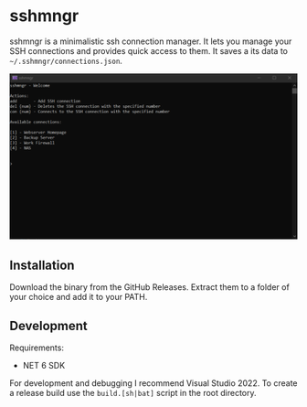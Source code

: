 # sshmngr

sshmngr is a minimalistic ssh connection manager. It lets you manage your SSH connections and provides quick access to them. It saves a its data to `~/.sshmngr/connections.json`.

![](screenshots/home.png)

## Installation

Download the binary from the GitHub Releases. Extract them to a folder of your choice and add it to your PATH.



## Development

Requirements:

- NET 6 SDK



For development and debugging I recommend Visual Studio 2022. To create a release build use the `build.[sh|bat]` script in the root directory.
